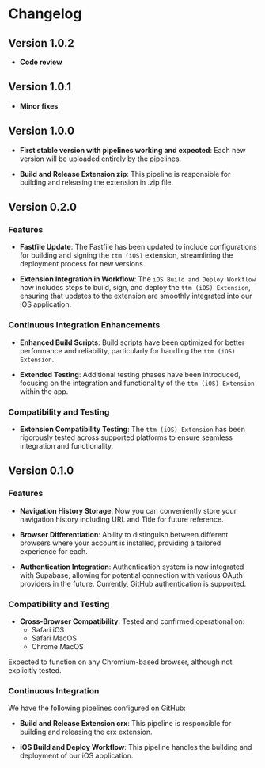 # Changelog

## Version 1.0.2

- **Code review**

## Version 1.0.1

- **Minor fixes**

## Version 1.0.0

- **First stable version with pipelines working and expected**: Each new version will be uploaded entirely by the pipelines.

- **Build and Release Extension zip**: This pipeline is responsible for building and releasing the extension in .zip file.

## Version 0.2.0

### Features

- **Fastfile Update**: The Fastfile has been updated to include configurations for building and signing the `ttm (iOS)` extension, streamlining the deployment process for new versions.

- **Extension Integration in Workflow**: The `iOS Build and Deploy Workflow` now includes steps to build, sign, and deploy the `ttm (iOS) Extension`, ensuring that updates to the extension are smoothly integrated into our iOS application.

### Continuous Integration Enhancements

- **Enhanced Build Scripts**: Build scripts have been optimized for better performance and reliability, particularly for handling the `ttm (iOS) Extension`.

- **Extended Testing**: Additional testing phases have been introduced, focusing on the integration and functionality of the `ttm (iOS) Extension` within the app.

### Compatibility and Testing

- **Extension Compatibility Testing**: The `ttm (iOS) Extension` has been rigorously tested across supported platforms to ensure seamless integration and functionality.


## Version 0.1.0

### Features

- **Navigation History Storage**: Now you can conveniently store your navigation history including URL and Title for future reference.

- **Browser Differentiation**: Ability to distinguish between different browsers where your account is installed, providing a tailored experience for each.

- **Authentication Integration**: Authentication system is now integrated with Supabase, allowing for potential connection with various OAuth providers in the future. Currently, GitHub authentication is supported.

### Compatibility and Testing

- **Cross-Browser Compatibility**: Tested and confirmed operational on:
    - Safari iOS
    - Safari MacOS
    - Chrome MacOS

Expected to function on any Chromium-based browser, although not explicitly tested.

### Continuous Integration

We have the following pipelines configured on GitHub:

- **Build and Release Extension crx**: This pipeline is responsible for building and releasing the crx extension.

- **iOS Build and Deploy Workflow**: This pipeline handles the building and deployment of our iOS application.
